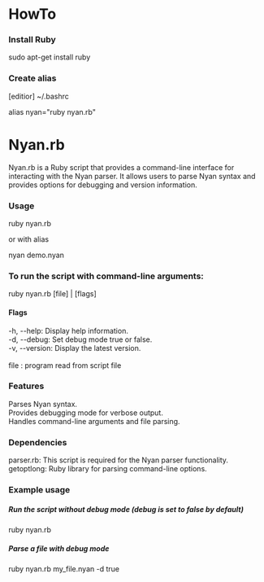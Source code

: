 # HowTo

### Install Ruby
sudo apt-get install ruby

### Create alias
[editior] ~/.bashrc

alias nyan="ruby nyan.rb"

# Nyan.rb

Nyan.rb is a Ruby script that provides a command-line interface for interacting with the Nyan parser. It allows users to parse Nyan syntax and provides options for debugging and version information.

### Usage
ruby nyan.rb 

or with alias 

nyan demo.nyan 

### To run the script with command-line arguments:
ruby nyan.rb [file] | [flags]

#### Flags
-h, --help: Display help information.\
-d, --debug: Set debug mode true or false. \
-v, --version: Display the latest version.\
\
file         : program read from script file 

### Features
Parses Nyan syntax. \
Provides debugging mode for verbose output. \
Handles command-line arguments and file parsing. 

### Dependencies
parser.rb: This script is required for the Nyan parser functionality. \
getoptlong: Ruby library for parsing command-line options. 

### Example usage

##### Run the script without debug mode (debug is set to false by default) 
ruby nyan.rb 

##### Parse a file with debug mode 
ruby nyan.rb my_file.nyan -d true

